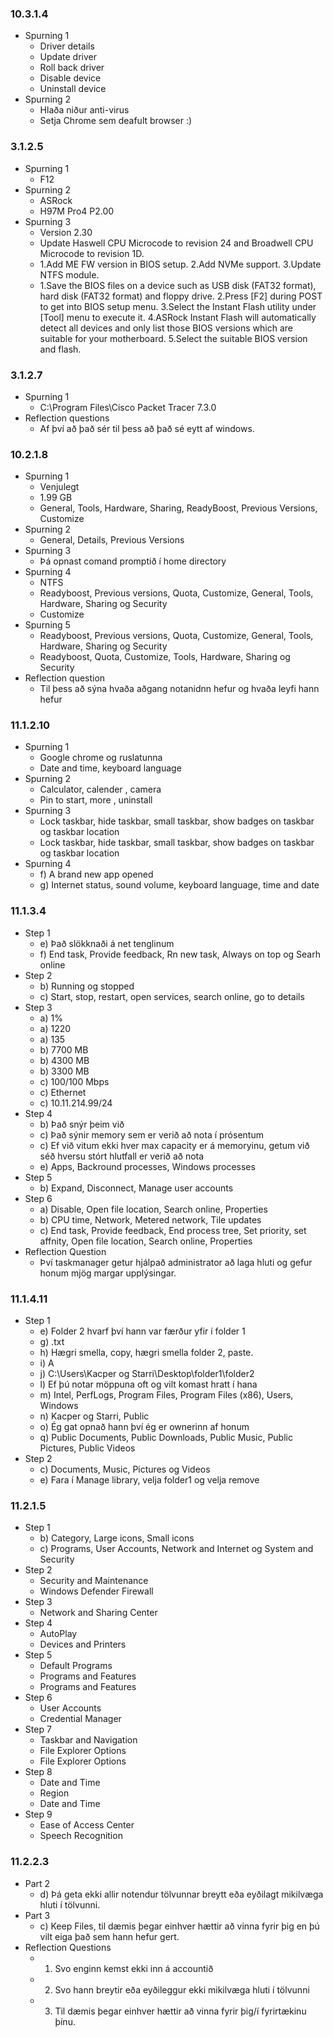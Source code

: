 ### 10.3.1.4
* Spurning 1
  * Driver details
  * Update driver
  * Roll back driver
  * Disable device
  * Uninstall device
* Spurning 2
  * Hlaða niður anti-virus
  * Setja Chrome sem deafult browser :)
### 3.1.2.5
* Spurning 1 
  * F12 
* Spurning 2 
  * ASRock 
  * H97M Pro4 P2.00
* Spurning 3 
  * Version 2.30 
  * Update Haswell CPU Microcode to revision 24 and Broadwell CPU Microcode to revision 1D.
  * 1.Add ME FW version in BIOS setup.
    2.Add NVMe support.
    3.Update NTFS module.
  * 1.Save the BIOS files on a device such as USB disk (FAT32 format), hard disk (FAT32 format) and floppy drive.
    2.Press [F2] during POST to get into BIOS setup menu.
    3.Select the Instant Flash utility under [Tool] menu to execute it.
    4.ASRock Instant Flash will automatically detect all devices and only list those BIOS versions which are suitable for your motherboard.
    5.Select the suitable BIOS version and flash.
### 3.1.2.7
* Spurning 1 
  * C:\Program Files\Cisco Packet Tracer 7.3.0
* Reflection questions
  * Af því að það sér til þess að það sé eytt af windows. 
### 10.2.1.8
* Spurning 1
  * Venjulegt
  * 1.99 GB
  * General, Tools, Hardware, Sharing, ReadyBoost, Previous Versions, Customize
* Spurning 2 
  * General, Details, Previous Versions
* Spurning 3 
  * Þá opnast comand promptið í home directory 
* Spurning 4 
  * NTFS 
  * Readyboost, Previous versions, Quota, Customize, General, Tools, Hardware, Sharing og Security 
  * Customize
* Spurning 5 
  * Readyboost, Previous versions, Quota, Customize, General, Tools, Hardware, Sharing og Security
  * Readyboost, Quota, Customize, Tools, Hardware, Sharing og Security
* Reflection question 
  * Til þess að sýna hvaða aðgang notanidnn hefur og hvaða leyfi hann hefur
### 11.1.2.10
* Spurning 1 
  * Google chrome og ruslatunna
  * Date and time, keyboard language
* Spurning 2 
  * Calculator, calender , camera 
  * Pin to start, more , uninstall
* Spurning 3
  * Lock taskbar, hide taskbar, small taskbar, show badges on taskbar og taskbar location 
  * Lock taskbar, hide taskbar, small taskbar, show badges on taskbar og taskbar location 
* Spurning 4
  * f) A brand new app opened 
  * g) Internet status, sound volume, keyboard language, time and date
### 11.1.3.4
* Step 1
  * e) Það slökknaði á net tenglinum 
  * f) End task, Provide feedback, Rn new task, Always on top og Searh online 
* Step 2
  * b) Running og stopped
  * c) Start, stop, restart, open services, search online, go to details
* Step 3
  * a) 1%
  * a) 1220
  * a) 135
  * b) 7700 MB
  * b) 4300 MB
  * b) 3300 MB
  * c) 100/100 Mbps
  * c) Ethernet
  * c) 10.11.214.99/24
* Step 4
  * b) Það snýr þeim við
  * c) Það sýnir memory sem er verið að nota í prósentum
  * c) Ef við vitum ekki hver max capacity er á memoryinu, getum við séð hversu stórt hlutfall er verið að nota
  * e) Apps, Backround processes, Windows processes
* Step 5
  * b) Expand, Disconnect, Manage user accounts
* Step 6
  * a) Disable, Open file location, Search online, Properties
  * b) CPU time, Network, Metered network, Tile updates
  * c) End task, Provide feedback, End process tree, Set priority, set affnity, Open file location, Search online, Properties
* Reflection Question 
  * Því taskmanager getur hjálpað administrator að laga hluti og gefur honum mjög margar upplýsingar.
### 11.1.4.11
* Step 1
  * e) Folder 2 hvarf því hann var færður yfir í folder 1
  * g) .txt
  * h) Hægri smella, copy, hægri smella folder 2, paste.
  * i) A
  * j) C:\Users\Kacper og Starri\Desktop\folder1\folder2
  * l) Ef þú notar möppuna oft og vilt komast hratt í hana
  * m) Intel, PerfLogs, Program Files, Program Files (x86), Users, Windows
  * n) Kacper og Starri, Public 
  * o) Ég gat opnað hann því ég er ownerinn af honum
  * q) Public Documents, Public Downloads, Public Music, Public Pictures, Public Videos
* Step 2 
  * c) Documents, Music, Pictures og Videos
  * e) Fara í Manage library, velja folder1 og velja remove
### 11.2.1.5
* Step 1
  * b) Category, Large icons, Small icons
  * c) Programs, User Accounts, Network and Internet og System and Security
* Step 2 
  * Security and Maintenance 
  * Windows Defender Firewall
* Step 3 
  * Network and Sharing Center
* Step 4
  * AutoPlay
  * Devices and Printers
* Step 5
  * Default Programs 
  * Programs and Features
  * Programs and Features
* Step 6
  * User Accounts
  * Credential Manager
* Step 7 
  * Taskbar and Navigation 
  * File Explorer Options
  * File Explorer Options
* Step 8
  * Date and Time
  * Region
  * Date and Time
* Step 9
  * Ease of Access Center
  * Speech Recognition
### 11.2.2.3
* Part 2 
  * d) Þá geta ekki allir notendur tölvunnar breytt eða eyðilagt mikilvæga hluti í tölvunni.
* Part 3 
  * c) Keep Files, til dæmis þegar einhver hættir að vinna fyrir þig en þú vilt eiga það sem hann hefur gert.
* Reflection Questions 
  * 1. Svo enginn kemst ekki inn á accountið
  * 2. Svo hann breytir eða eyðileggur ekki mikilvæga hluti í tölvunni
  * 3. Til dæmis þegar einhver hættir að vinna fyrir þig/í fyrirtækinu þínu.
